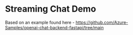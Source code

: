# Streaming Chat Demo
Based on an example found here - https://github.com/Azure-Samples/openai-chat-backend-fastapi/tree/main